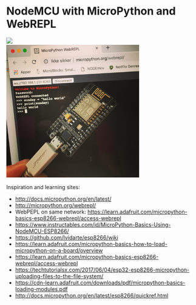 # NodeMCU with MicroPython and WebREPL

<img src="http://www.electronicwings.com/public/images/user_images/images/NodeMCU/NodeMCU%20Basics%20using%20Arduino%20IDE/NodeMCU%20GPIO/NodeMCU%20GPIOs.png" width="300"><br>
<img src="https://github.com/larsgimse/NodeMCU/blob/master/micropython/IMG_4989.JPG" width="350"><br>

Inspiration and learning sites:
* http://docs.micropython.org/en/latest/
* http://micropython.org/webrepl/
* WebPEPL on same network: https://learn.adafruit.com/micropython-basics-esp8266-webrepl/access-webrepl
* https://www.instructables.com/id/MicroPython-Basics-Using-NodeMCU-ESP8266/
* https://github.com/lvidarte/esp8266/wiki
* https://learn.adafruit.com/micropython-basics-how-to-load-micropython-on-a-board/overview
* https://learn.adafruit.com/micropython-basics-esp8266-webrepl/access-webrepl
* https://techtutorialsx.com/2017/06/04/esp32-esp8266-micropython-uploading-files-to-the-file-system/
* https://cdn-learn.adafruit.com/downloads/pdf/micropython-basics-loading-modules.pdf
* http://docs.micropython.org/en/latest/esp8266/quickref.html

